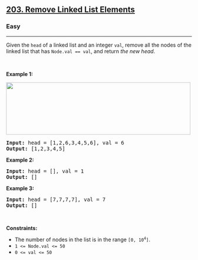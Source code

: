 <h2><a href="https://leetcode.com/problems/remove-linked-list-elements/">203. Remove Linked List Elements</a></h2><h3>Easy</h3><hr><div style="user-select: auto;"><p style="user-select: auto;">Given the <code style="user-select: auto;">head</code> of a linked list and an integer <code style="user-select: auto;">val</code>, remove all the nodes of the linked list that has <code style="user-select: auto;">Node.val == val</code>, and return <em style="user-select: auto;">the new head</em>.</p>

<p style="user-select: auto;">&nbsp;</p>
<p style="user-select: auto;"><strong style="user-select: auto;">Example 1:</strong></p>
<img alt="" src="https://assets.leetcode.com/uploads/2021/03/06/removelinked-list.jpg" style="width: 500px; height: 142px; user-select: auto;">
<pre style="user-select: auto;"><strong style="user-select: auto;">Input:</strong> head = [1,2,6,3,4,5,6], val = 6
<strong style="user-select: auto;">Output:</strong> [1,2,3,4,5]
</pre>

<p style="user-select: auto;"><strong style="user-select: auto;">Example 2:</strong></p>

<pre style="user-select: auto;"><strong style="user-select: auto;">Input:</strong> head = [], val = 1
<strong style="user-select: auto;">Output:</strong> []
</pre>

<p style="user-select: auto;"><strong style="user-select: auto;">Example 3:</strong></p>

<pre style="user-select: auto;"><strong style="user-select: auto;">Input:</strong> head = [7,7,7,7], val = 7
<strong style="user-select: auto;">Output:</strong> []
</pre>

<p style="user-select: auto;">&nbsp;</p>
<p style="user-select: auto;"><strong style="user-select: auto;">Constraints:</strong></p>

<ul style="user-select: auto;">
	<li style="user-select: auto;">The number of nodes in the list is in the range <code style="user-select: auto;">[0, 10<sup style="user-select: auto;">4</sup>]</code>.</li>
	<li style="user-select: auto;"><code style="user-select: auto;">1 &lt;= Node.val &lt;= 50</code></li>
	<li style="user-select: auto;"><code style="user-select: auto;">0 &lt;= val &lt;= 50</code></li>
</ul>
</div>